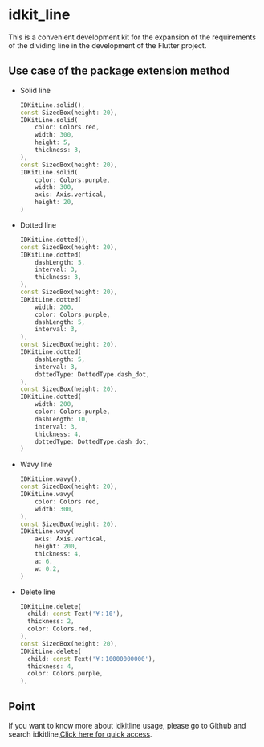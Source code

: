 # idkit_line

This is a convenient development kit for the expansion of the requirements of the dividing line in the development of the Flutter project.

## Use case of the package extension method

- Solid line

  ```dart
  IDKitLine.solid(),
  const SizedBox(height: 20),
  IDKitLine.solid(
      color: Colors.red,
      width: 300,
      height: 5,
      thickness: 3,
  ),
  const SizedBox(height: 20),
  IDKitLine.solid(
      color: Colors.purple,
      width: 300,
      axis: Axis.vertical,
      height: 20,
  )
  ```

- Dotted line
  ```dart
  IDKitLine.dotted(),
  const SizedBox(height: 20),
  IDKitLine.dotted(
      dashLength: 5,
      interval: 3,
      thickness: 3,
  ),
  const SizedBox(height: 20),
  IDKitLine.dotted(
      width: 200,
      color: Colors.purple,
      dashLength: 5,
      interval: 3,
  ),
  const SizedBox(height: 20),
  IDKitLine.dotted(
      dashLength: 5,
      interval: 3,
      dottedType: DottedType.dash_dot,
  ),
  const SizedBox(height: 20),
  IDKitLine.dotted(
      width: 200,
      color: Colors.purple,
      dashLength: 10,
      interval: 3,
      thickness: 4,
      dottedType: DottedType.dash_dot,
  )
  ```
- Wavy line
  ```dart
  IDKitLine.wavy(),
  const SizedBox(height: 20),
  IDKitLine.wavy(
      color: Colors.red,
      width: 300,
  ),
  const SizedBox(height: 20),
  IDKitLine.wavy(
      axis: Axis.vertical,
      height: 200,
      thickness: 4,
      a: 6,
      w: 0.2,
  )
  ```
- Delete line
  ```dart
  IDKitLine.delete(
    child: const Text('¥：10'),
    thickness: 2,
    color: Colors.red,
  ),
  const SizedBox(height: 20),
  IDKitLine.delete(
    child: const Text('¥：10000000000'),
    thickness: 4,
    color: Colors.purple,
  ),
  ```

## Point

If you want to know more about idkitline usage, please go to Github and search idkitline,[Click here for quick access](https://github.com/zhoushuangjian001/idkit_line).
